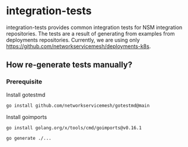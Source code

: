 # integration-tests
integration-tests provides common integration tests for NSM integration repositories. 
The tests are a result of generating from examples from deployments repositories. Currently, we are using only https://github.com/networkservicemesh/deployments-k8s.

## How re-generate tests manually?

### Prerequisite

Install gotestmd

``` bash
go install github.com/networkservicemesh/gotestmd@main
```

Install goimports

```bash
go install golang.org/x/tools/cmd/goimports@v0.16.1
```

```
go generate ./...
```
